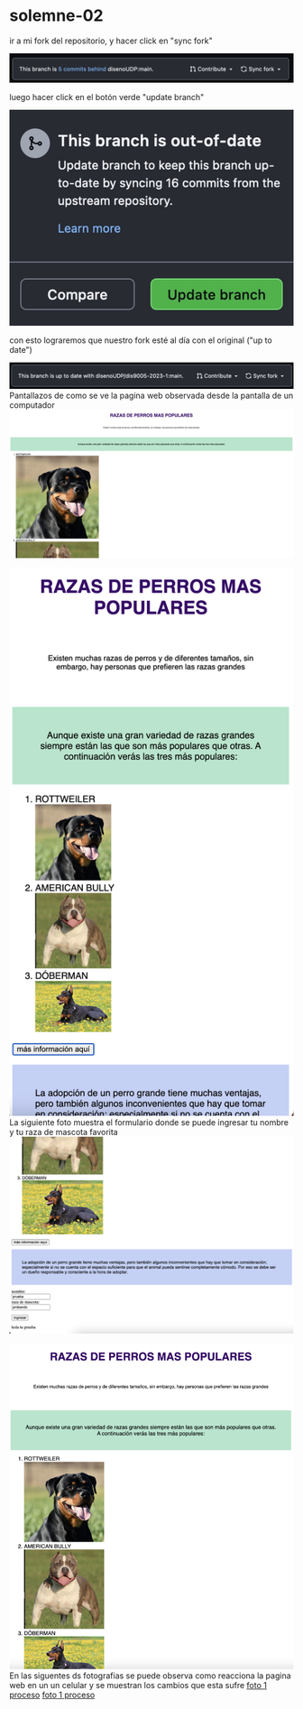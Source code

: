 # solemne-02

ir a mi fork del repositorio, y hacer click en "sync fork"

![pantallazo de sync fork](./github-sync-fork.jpg)

luego hacer click en el botón verde "update branch"

![pantallazo de update branch](./github-update-branch.jpg)

con esto lograremos que nuestro fork esté al día con el original ("up to date")

![pantallazo de up to date](./github-up-to-date.jpg)
Pantallazos de como se ve la pagina web observada desde la pantalla de un computador
![foto 1 proceso](./foto1proceso.png)

![foto 1 proceso](./foto2proceso.png)
La siguiente foto muestra el formulario donde se puede ingresar tu nombre y tu raza de mascota favorita
![foto 1 proceso](./foto3proceso.png)

![foto 1 proceso](./foto4proceso.png)
En las siguentes ds fotografias se puede observa como reacciona la pagina web en un un celular y se muestran los cambios que esta sufre
[foto 1 proceso](./foto5proceso.png)
[foto 1 proceso](./foto6proceso.png)

